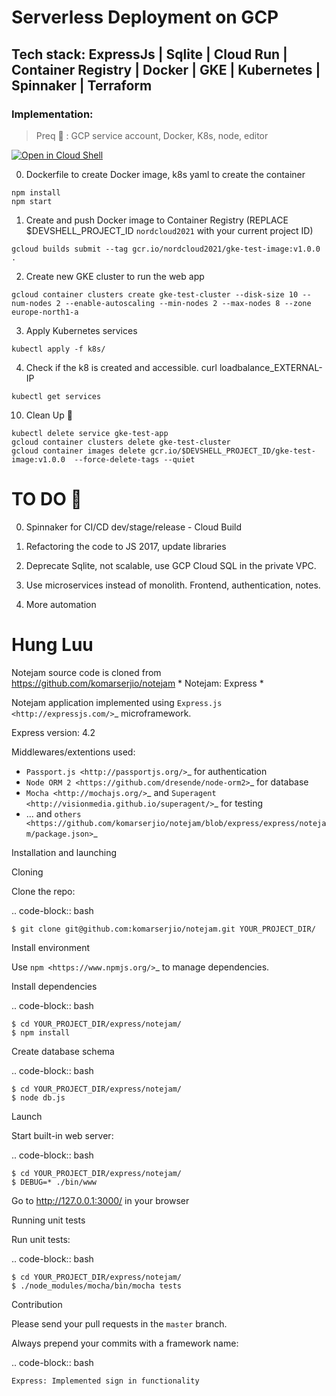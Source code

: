 # Serverless Deployment on GCP

## Tech stack: ExpressJs | Sqlite | Cloud Run | Container Registry | Docker | GKE | Kubernetes | Spinnaker | Terraform 

### Implementation:

> Preq :monocle_face: : GCP service account, Docker, K8s, node, editor

[![Open in Cloud Shell](http://gstatic.com/cloudssh/images/open-btn.svg)](https://console.cloud.google.com/cloudshell/editor?cloudshell_git_repo=https%3A%2F%2Fgithub.com%2duchungluu%2nordcloud-gcp)

0. Dockerfile to create Docker image, k8s yaml to create the container
``` 
npm install
npm start
```
1. Create and push Docker image to Container Registry (REPLACE $DEVSHELL_PROJECT_ID `nordcloud2021` with your current project ID)  
``` 
gcloud builds submit --tag gcr.io/nordcloud2021/gke-test-image:v1.0.0 .
```
2. Create new GKE cluster to run the web app
``` 
gcloud container clusters create gke-test-cluster --disk-size 10 --num-nodes 2 --enable-autoscaling --min-nodes 2 --max-nodes 8 --zone europe-north1-a
```
3. Apply Kubernetes services
```
kubectl apply -f k8s/
```

4. Check if the k8 is created and accessible. curl loadbalance_EXTERNAL-IP
```
kubectl get services
```
10. Clean Up :metal:
```
kubectl delete service gke-test-app
gcloud container clusters delete gke-test-cluster
gcloud container images delete gcr.io/$DEVSHELL_PROJECT_ID/gke-test-image:v1.0.0  --force-delete-tags --quiet
```


# TO DO :rocket:

0. Spinnaker for CI/CD dev/stage/release - Cloud Build

1. Refactoring the code to JS 2017, update libraries

2. Deprecate Sqlite, not scalable, use GCP Cloud SQL in the private VPC.

3. Use microservices instead of monolith. Frontend, authentication, notes.

4. More automation

#  Hung Luu

Notejam source code is cloned from <https://github.com/komarserjio/notejam>
*
Notejam: Express
*

Notejam application implemented using `Express.js <http://expressjs.com/>`_ microframework.

Express version: 4.2

Middlewares/extentions used:

* `Passport.js <http://passportjs.org/>`_ for authentication
* `Node ORM 2 <https://github.com/dresende/node-orm2>`_ for database
* `Mocha <http://mochajs.org/>`_ and `Superagent <http://visionmedia.github.io/superagent/>`_ for testing
* ... and `others <https://github.com/komarserjio/notejam/blob/express/express/notejam/package.json>`_


Installation and launching


Cloning


Clone the repo:

.. code-block:: bash

    $ git clone git@github.com:komarserjio/notejam.git YOUR_PROJECT_DIR/


Install environment

Use `npm <https://www.npmjs.org/>`_ to manage dependencies.

Install dependencies

.. code-block:: bash

    $ cd YOUR_PROJECT_DIR/express/notejam/
    $ npm install

Create database schema

.. code-block:: bash

    $ cd YOUR_PROJECT_DIR/express/notejam/
    $ node db.js


Launch


Start built-in web server:

.. code-block:: bash

    $ cd YOUR_PROJECT_DIR/express/notejam/
    $ DEBUG=* ./bin/www

Go to http://127.0.0.1:3000/ in your browser


Running unit tests


Run unit tests:

.. code-block:: bash

    $ cd YOUR_PROJECT_DIR/express/notejam/
    $ ./node_modules/mocha/bin/mocha tests


Contribution


Please send your pull requests in the ``master`` branch.

Always prepend your commits with a framework name:

.. code-block:: bash

    Express: Implemented sign in functionality
